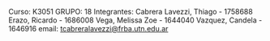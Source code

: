 Curso: K3051
GRUPO: 18
Integrantes:
Cabrera Lavezzi, Thiago - 1758688
Erazo, Ricardo - 1686008
Vega, Melissa Zoe - 1644040
Vazquez, Candela - 1646916
email: tcabreralavezzi@frba.utn.edu.ar
